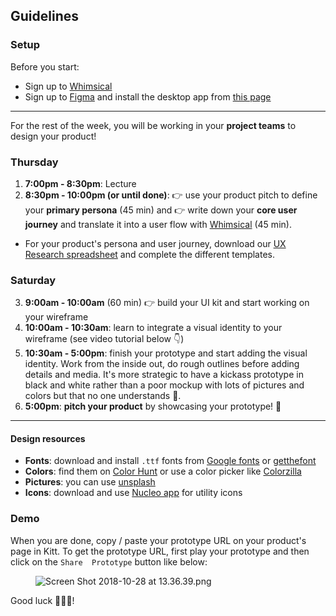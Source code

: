 ## Guidelines

### Setup
Before you start:

- Sign up to [Whimsical](https://whimsical.co)
- Sign up to [Figma](https://www.figma.com/) and install the desktop app from [this page](https://www.figma.com/downloads/)

<hr>

For the rest of the week, you will be working in your **project teams** to design your product!

### Thursday

1. **7:00pm - 8:30pm**: Lecture
2. **8:30pm - 10:00pm (or until done)**:  👉 use your product pitch to define your **primary persona** (45 min) and 👉 write down your **core user journey** and translate it into a user flow with [Whimsical](https://whimsical.co) (45 min).

- For your product's persona and user journey, download our [UX Research spreadsheet](https://github.com/dounan1/china-product/blob/master/01-design/exercises/UXResearch.xlsx?raw=true) and complete the different templates. 

### Saturday

3. **9:00am - 10:00am** (60 min) 👉 build your UI kit and start working on your wireframe
4. **10:00am - 10:30am**: learn to integrate a visual identity to your wireframe (see video tutorial below 👇)
5. **10:30am - 5:00pm**: finish your prototype and start adding the visual identity. Work from the inside out, do rough outlines before adding details and media. It's more strategic to have a kickass prototype in black and white rather than a poor mockup with lots of pictures and colors but that no one understands 😬.
6. **5:00pm**: **pitch your product** by showcasing your prototype! 🎉

<hr>

#### Design resources

- **Fonts**: download and install `.ttf` fonts from [Google fonts](https://fonts.google.com/) or [getthefont](https://www.getthefont.com/)
- **Colors**: find them on [Color Hunt](https://colorhunt.co/) or use a color picker like [Colorzilla](http://www.colorzilla.com/)
- **Pictures**: you can use [unsplash](https://unsplash.com/)
- **Icons**: download and use [Nucleo app](https://nucleoapp.com/) for utility icons

### Demo
When you are done, copy / paste your prototype URL on your product's page in Kitt. To get the prototype URL, first play your prototype and then click on the `Share  Prototype` button like below:

<figure style="width: 100%">
  <img alt="Screen Shot 2018-10-28 at 13.36.39.png" src="https://wagon-rc3.s3.eu-west-1.amazonaws.com/p23uzJ9h6DUHZzG1E1dNyAWA">
</figure>

Good luck 🚀🚀🚀!
